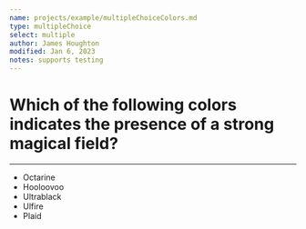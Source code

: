 ```yaml
---
name: projects/example/multipleChoiceColors.md
type: multipleChoice
select: multiple
author: James Houghton
modified: Jan 6, 2023
notes: supports testing
---
```


# Which of the following colors indicates the presence of a strong magical field?

---

- Octarine
- Hooloovoo
- Ultrablack
- Ulfire
- Plaid
